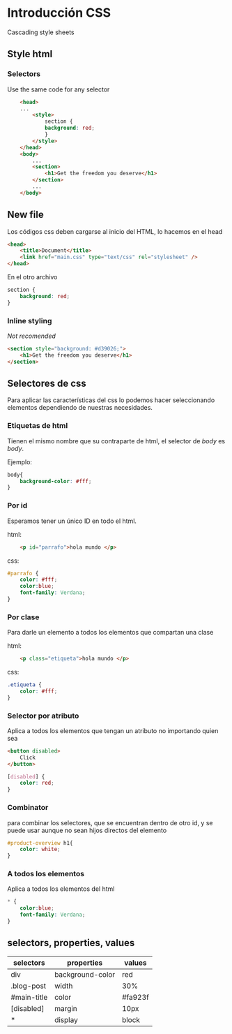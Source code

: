 # Introducción CSS

Cascading style sheets


## Style html

### Selectors

Use the same code for any selector
```html
	<head>
	...
		<style>
			section {
			background: red;
			}
		</style>
	</head>
	<body>
		...
		<section>
			<h1>Get the freedom you deserve</h1>
		</section>
		...
	</body>
```


## New file

Los códigos css deben cargarse al inicio del HTML, lo hacemos en el head 

```html
<head>
	<title>Document</title>
	<link href="main.css" type="text/css" rel="stylesheet" />
</head>
```

En el otro archivo

```css
section {
	background: red;
}
```

### Inline styling

*Not recomended*

```html
<section style="background: #d39026;">
	<h1>Get the freedom you deserve</h1>
</section>
```



## Selectores de css
Para aplicar las características del css lo podemos hacer seleccionando elementos dependiendo de nuestras necesidades. 

### Etiquetas de html 
Tienen el mismo nombre que su contraparte de html, el selector de *body* es *body*. 

Ejemplo:

```css
body{
	background-color: #fff;
}
```

### Por id

Esperamos tener un único ID en todo el html. 

html: 
```html
	<p id="parrafo">hola mundo </p>
```

css: 

```css
#parrafo {
	color: #fff;
	color:blue;
	font-family: Verdana;
}
```

### Por clase
Para darle un elemento a todos los elementos que compartan una clase

html: 
```html
	<p class="etiqueta">hola mundo </p>
```

css: 

```css
.etiqueta {
	color: #fff;
}
```


### Selector por atributo
Aplica a todos los elementos que tengan un atributo no importando quien sea
```html
<button disabled>
	Click
</button>
```

```css
[disabled] {
	color: red;
}
```

### Combinator
para combinar los selectores, que se encuentran dentro de otro id, y se puede usar aunque no sean hijos directos del elemento

```css
#product-overview h1{
	color: white;
}
```



### A todos los elementos 

Aplica a todos los elementos del html
```css
* {
	color:blue;
	font-family: Verdana;
}
```



## selectors, properties, values

| selectors   | properties       | values  |
| ----------- | ---------------- | ------- |
| div         | background-color | red     |
| .blog-post  | width            | 30%     |
| #main-title | color            | #fa923f |
| [disabled]  | margin           | 10px    |
| *           | display          | block   |






